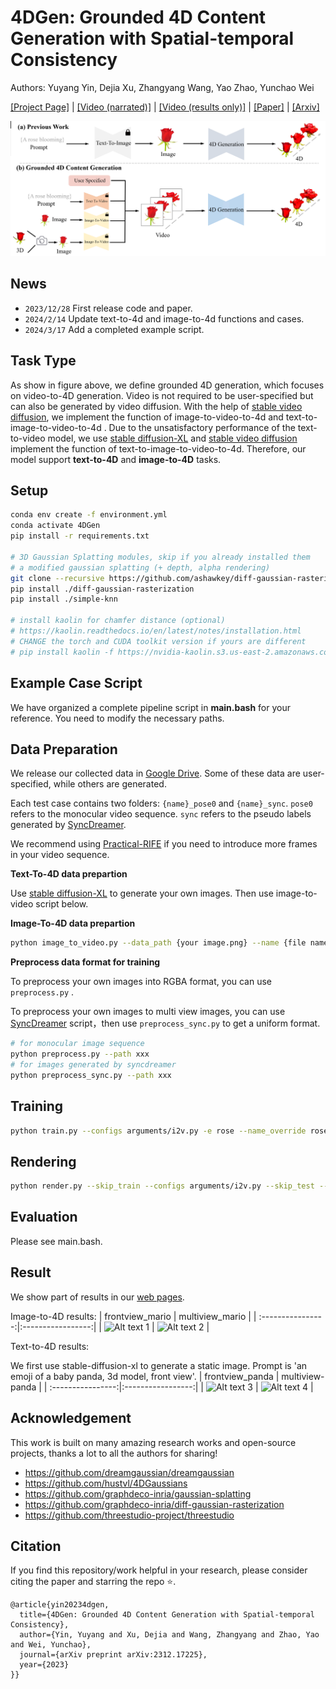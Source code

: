 # 4DGen: Grounded 4D Content Generation with Spatial-temporal Consistency
Authors: Yuyang Yin, Dejia Xu, Zhangyang Wang, Yao Zhao, Yunchao Wei

[[Project Page]](https://vita-group.github.io/4DGen/) | [[Video (narrated)]](https://www.youtube.com/watch?v=-bXyBKdpQ1o) | [[Video (results only)]](https://www.youtube.com/watch?v=Hbava1VpeXY) | [[Paper]](https://github.com/VITA-Group/4DGen/blob/main/4dgen.pdf) | [[Arxiv]](https://arxiv.org/abs/2312.17225)

<!-- ![overview](https://raw.githubusercontent.com/VITA-Group/4DGen/main/docs/static/media/task.a51c143187610723eb8f.png) -->

![overview](docs/static/media/task.png)

## News
- `2023/12/28`  First release code and paper.
- `2024/2/14`   Update text-to-4d and image-to-4d functions and cases.
- `2024/3/17`   Add a completed example script.

## Task Type
As show in figure above, we define grounded 4D generation, which focuses on video-to-4D generation. Video is not required to be user-specified but can also be generated by video diffusion. With the help of [stable video diffusion](https://github.com/nateraw/stable-diffusion-videos), we implement the function  of image-to-video-to-4d  and text-to-image-to-video-to-4d . Due to the unsatisfactory performance of the text-to-video model, we use [stable diffusion-XL](https://huggingface.co/stabilityai/stable-diffusion-xl-base-1.0) and [stable video diffusion](https://github.com/nateraw/stable-diffusion-videos) implement the function  of text-to-image-to-video-to-4d. Therefore, our model support **text-to-4D** and **image-to-4D** tasks.




## Setup

```bash
conda env create -f environment.yml
conda activate 4DGen
pip install -r requirements.txt

# 3D Gaussian Splatting modules, skip if you already installed them
# a modified gaussian splatting (+ depth, alpha rendering)
git clone --recursive https://github.com/ashawkey/diff-gaussian-rasterization
pip install ./diff-gaussian-rasterization
pip install ./simple-knn

# install kaolin for chamfer distance (optional)
# https://kaolin.readthedocs.io/en/latest/notes/installation.html
# CHANGE the torch and CUDA toolkit version if yours are different
# pip install kaolin -f https://nvidia-kaolin.s3.us-east-2.amazonaws.com/torch-1.12.1_cu116.html
```

## Example Case Script
We have organized a complete pipeline script in **main.bash** for your reference. You need to modify the necessary paths.


## Data Preparation

We release our collected data in [Google Drive](https://drive.google.com/drive/folders/1-lbtj-YiA7d0Nbe6Qcc_t0W_CKKEw_bm?usp=drive_link). Some of these data are user-specified, while others are generated. 

Each test case contains two folders: `{name}_pose0` and `{name}_sync`. `pose0` refers to the monocular video sequence. `sync` refers to the pseudo labels generated by [SyncDreamer](https://github.com/liuyuan-pal/SyncDreamer).

We recommend using [Practical-RIFE](https://github.com/hzwer/Practical-RIFE) if you need to introduce more frames in your video sequence.

**Text-To-4D data prepartion**

Use [stable diffusion-XL](https://huggingface.co/stabilityai/stable-diffusion-xl-base-1.0) to generate your own images. Then use image-to-video script below.

**Image-To-4D data prepartion**
```bash
python image_to_video.py --data_path {your image.png} --name {file name}  #It may be necessary to try multiple seeds to obtain the desired results.
```

**Preprocess data format for training** 

To preprocess your own images into RGBA format, you can use `preprocess.py` .

To preprocess your own images to multi view images, you can use [SyncDreamer](https://github.com/liuyuan-pal/SyncDreamer) script，then use `preprocess_sync.py` to get a uniform format.

```bash
# for monocular image sequence
python preprocess.py --path xxx
# for images generated by syncdreamer
python preprocess_sync.py --path xxx
```

## Training

```bash
python train.py --configs arguments/i2v.py -e rose --name_override rose
```

## Rendering

```bash
python render.py --skip_train --configs arguments/i2v.py --skip_test --model_path "./output/xxxx/"
```





## Evaluation
Please see main.bash.

<!-- As for CLIP loss, we calculate clip distance loss between rendered images and reference images. The refernce images are n frames. The rendered images are 10 viewpoints in each timestep. 

As for CLIP-T loss, we choose to also measure CLIP-T distance at different viewpoint, not only for the frontal view but also for the back and side views.

```bash
cd evaluation
bash eval.bash  #please change file paths before running
``` -->


## Result ##
We show part of results in our [web pages](https://vita-group.github.io/4DGen/).

Image-to-4D results:
| frontview_mario   | multiview_mario   |
| :----------------:|:-----------------:|
| ![Alt text 1](docs/static/media/mario.gif) | ![Alt text 2](docs/static/media/multiview_mario.gif) |

Text-to-4D results:

We first use stable-diffusion-xl to generate a static image. Prompt is 'an emoji of a baby panda, 3d model, front view'. 
| frontview_panda   | multiview-panda   |
| :----------------:|:-----------------:|
| ![Alt text 3](docs/static/media/panda_pose0.gif) | ![Alt text 4](docs/static/media/panda_multiview.gif) |



## Acknowledgement

This work is built on many amazing research works and open-source projects, thanks a lot to all the authors for sharing!

- https://github.com/dreamgaussian/dreamgaussian
- https://github.com/hustvl/4DGaussians
- https://github.com/graphdeco-inria/gaussian-splatting
- https://github.com/graphdeco-inria/diff-gaussian-rasterization
- https://github.com/threestudio-project/threestudio

## Citation
If you find this repository/work helpful in your research, please consider citing the paper and starring the repo ⭐.

```
@article{yin20234dgen,
  title={4DGen: Grounded 4D Content Generation with Spatial-temporal Consistency},
  author={Yin, Yuyang and Xu, Dejia and Wang, Zhangyang and Zhao, Yao and Wei, Yunchao},
  journal={arXiv preprint arXiv:2312.17225},
  year={2023}
}}
```
